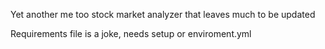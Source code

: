Yet another me too stock market analyzer that leaves much to be updated

Requirements file is a joke, needs setup or enviroment.yml